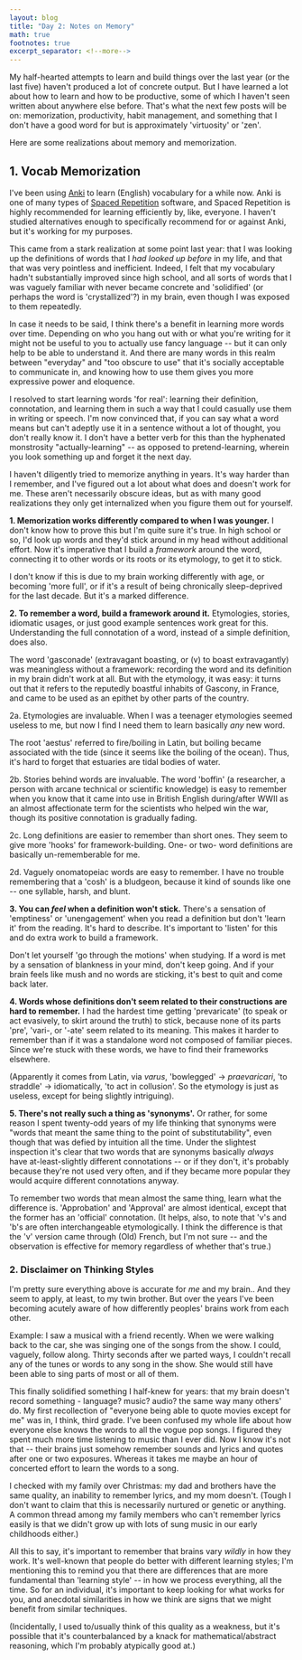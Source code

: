 ```yaml
---
layout: blog
title: "Day 2: Notes on Memory"
math: true
footnotes: true
excerpt_separator: <!--more-->
---
```


My half-hearted attempts to learn and build things over the last year (or the last five) haven't produced a lot of concrete output. But I have learned a lot about how to learn and how to be productive, some of which I haven't seen written about anywhere else before. That's what the next few posts will be on: memorization, productivity, habit management, and something that I don't have a good word for but is approximately 'virtuosity' or 'zen'.

Here are some realizations about memory and memorization.

<!--more-->

## 1. Vocab Memorization

I've been using [Anki](http://ankisrs.net/) to learn (English) vocabulary for a while now. Anki is one of many types of [Spaced Repetition](https://en.wikipedia.org/wiki/Spaced_repetition) software, and Spaced Repetition is highly recommended for learning efficiently by, like, everyone. I haven't studied alternatives enough to specifically recommend for or against Anki, but it's working for my purposes.

This came from a stark realization at some point last year: that I was looking up the definitions of words that I *had looked up before* in my life, and that that was very pointless and inefficient. Indeed, I felt that my vocabulary hadn't substantially improved since high school, and all sorts of words that I was vaguely familiar with never became concrete and 'solidified' (or perhaps the word is 'crystallized'?) in my brain, even though I was exposed to them repeatedly.

In case it needs to be said, I think there's a benefit in learning more words over time. Depending on who you hang out with or what you're writing for it might not be useful to you to actually use fancy language -- but it can only help to be able to understand it. And there are many words in this realm between "everyday" and "too obscure to use" that it's socially acceptable to communicate in, and knowing how to use them gives you more expressive power and eloquence.

I resolved to start learning words 'for real': learning their definition, connotation, and learning them in such a way that I could casually use them in writing or speech. I'm now convinced that, if you can say what a word means but can't adeptly use it in a sentence without a lot of thought, you don't really know it. I don't have a better verb for this than the hyphenated monstrosity "actually-learning" -- as opposed to pretend-learning, wherein you look something up and forget it the next day.

I haven't diligently tried to memorize anything in years. It's way harder than I remember, and I've figured out a lot about what does and doesn't work for me. These aren't necessarily obscure ideas, but as with many good realizations they only get internalized when you figure them out for yourself.

**1. Memorization works differently compared to when I was younger.** I don't know how to prove this but I'm quite sure it's true. In high school or so, I'd look up words and they'd stick around in my head without additional effort. Now it's imperative that I build a *framework* around the word, connecting it to other words or its roots or its etymology, to get it to stick.

I don't know if this is due to my brain working differently with age, or becoming 'more full', or if it's a result of being chronically sleep-deprived for the last decade. But it's a marked difference.

**2. To remember a word, build a framework around it.** Etymologies, stories, idiomatic usages, or just good example sentences work great for this. Understanding the full connotation of a word, instead of a simple definition, does also.

The word 'gasconade' (extravagant boasting, or (v) to boast extravagantly) was meaningless without a framework: recording the word and its definition in my brain didn't work at all. But with the etymology, it was easy: it turns out that it refers to the reputedly boastful inhabits of Gascony, in France, and came to be used as an epithet by other parts of the country.

2a. Etymologies are invaluable. When I was a teenager etymologies seemed useless to me, but now I find I need them to learn basically *any* new word.

The root 'aestus' referred to fire/boiling in Latin, but boiling became associated with the tide (since it seems like the boiling of the ocean). Thus, it's hard to forget that estuaries are tidal bodies of water.

2b. Stories behind words are invaluable. The word 'boffin' (a researcher, a person with arcane technical or scientific knowledge) is easy to remember when you know that it came into use in British English during/after WWII as an almost affectionate term for the scientists who helped win the war, though its positive connotation is gradually fading.

2c. Long definitions are easier to remember than short ones. They seem to give more 'hooks' for framework-building. One- or two- word definitions are basically un-rememberable for me.

2d. Vaguely onomatopeiac words are easy to remember. I have no trouble remembering that a 'cosh' is a bludgeon, because it kind of sounds like one -- one syllable, harsh, and blunt.

**3. You can *feel* when a definition won't stick.** There's a sensation of 'emptiness' or 'unengagement' when you read a definition but don't 'learn it' from the reading. It's hard to describe. It's important to 'listen' for this and do extra work to build a framework. 

Don't let yourself 'go through the motions' when studying. If a word is met by a sensation of blankness in your mind, don't keep going. And if your brain feels like mush and no words are sticking, it's best to quit and come back later. 

**4. Words whose definitions don't seem related to their constructions are hard to remember.** I had the hardest time getting 'prevaricate' (to speak or act evasively, to skirt around the truth) to stick, because none of its parts 'pre', 'vari-, or '-ate' seem related to its meaning. This makes it harder to remember than if it was a standalone word not composed of familiar pieces. Since we're stuck with these words, we have to find their frameworks elsewhere.

(Apparently it comes from Latin, via *varus*, 'bowlegged' -> *praevaricari*, 'to straddle' -> idiomatically, 'to act in collusion'. So the etymology is just as useless, except for being slightly intriguing).

**5. There's not really such a thing as 'synonyms'.** Or rather, for some reason I spent twenty-odd years of my life thinking that synonyms were "words that meant the same thing to the point of substitutability", even though that was defied by intuition all the time. Under the slightest inspection it's clear that two words that are synonyms basically *always* have at-least-slightly different connotations -- or if they don't, it's probably because they're not used very often, and if they became more popular they would acquire different connotations anyway.

To remember two words that mean almost the same thing, learn what the difference is. 'Approbation' and 'Approval' are almost identical, except that the former has an 'official' connotation. (It helps, also, to note that 'v's and 'b's are often interchangeable etymologically. I think the difference is that the 'v' version came through (Old) French, but I'm not sure -- and the observation is effective for memory regardless of whether that's true.)

### 2. Disclaimer on Thinking Styles

I'm pretty sure everything above is accurate for *me* and my brain.. And they seem to apply, at least, to my twin brother. But over the years I've been becoming acutely aware of how differently peoples' brains work from each other.

Example: I saw a musical with a friend recently. When we were walking back to the car, she was singing one of the songs from the show. I could, vaguely, follow along. Thirty seconds after we parted ways, I couldn't recall any of the tunes or words to any song in the show. She would still have been able to sing parts of most or all of them.

This finally solidified something I half-knew for years: that my brain doesn't record something - language? music? audio? the same way many others' do. My first recollection of "everyone being able to quote movies except for me" was in, I think, third grade. I've been confused my whole life about how everyone else knows the words to all the vogue pop songs. I figured they spent much more time listening to music than I ever did. Now I know it's not that -- their brains just somehow remember sounds and lyrics and quotes after one or two exposures. Whereas it takes me maybe an hour of concerted effort to learn the words to a song.

I checked with my family over Christmas: my dad and brothers have the same quality, an inability to remember lyrics, and my mom doesn't. (Tough I don't want to claim that this is necessarily nurtured or genetic or anything. A common thread among my family members who can't remember lyrics easily is that we didn't grow up with lots of sung music in our early childhoods either.)

All this to say, it's important to remember that brains vary *wildly* in how they work. It's well-known that people do better with different learning styles; I'm mentioning this to remind you that there are differences that are more fundamental than 'learning style' -- in how we process everything, all the time. So for an individual, it's important to keep looking for what works for you, and anecdotal similarities in how we think are signs that we might benefit from similar techniques.

(Incidentally, I used to/usually think of this quality as a weakness, but it's possible that it's counterbalanced by a knack for mathematical/abstract reasoning, which I'm probably atypically good at.)